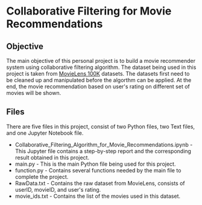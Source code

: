 # Collaborative Filtering for Movie Recommendations
## Objective

The main objective of this personal project is to build a movie recommender system using collaborative filtering algorithm. The dataset being used in this project is taken from [MovieLens 100K](https://grouplens.org/datasets/movielens/) datasets. The datasets first need to be cleaned up and manipulated before the algorthm can be applied. At the end, the movie recommendation based on user's rating on different set of movies will be shown.

## Files
There are five files in this project, consist of two Python files, two Text files, and one Jupyter Notebook file.
* Collaborative_Filtering_Algorithm_for_Movie_Recommendations.ipynb - This Jupyter file contains a step-by-step report and the corresponding result obtained in this project.
* main.py - This is the main Python file being used for this project.
* function.py -  Contains several functions needed by the main file to complete the project.
* RawData.txt -  Contains the raw dataset from MovieLens, consists of userID, movieID, and user's rating.
* movie_ids.txt - Contains the list of the movies used in this dataset.
